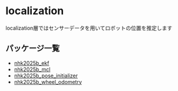 # localization
localization層ではセンサーデータを用いてロボットの位置を推定します

## パッケージ一覧
- [nhk2025b_ekf](nhk2025b_ekf)
- [nhk2025b_mcl](nhk2025b_mcl)
- [nhk2025b_pose_initializer](nhk2025b_pose_initializer)
- [nhk2025b_wheel_odometry](nhk2025b_wheel_odometry)
